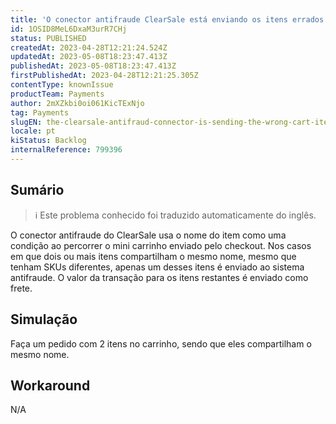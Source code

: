 ```yaml
---
title: 'O conector antifraude ClearSale está enviando os itens errados do carrinho nos casos em que dois ou mais itens têm o mesmo nome.'
id: 1OSID8MeL6DxaM3urR7CHj
status: PUBLISHED
createdAt: 2023-04-28T12:21:24.524Z
updatedAt: 2023-05-08T18:23:47.413Z
publishedAt: 2023-05-08T18:23:47.413Z
firstPublishedAt: 2023-04-28T12:21:25.305Z
contentType: knownIssue
productTeam: Payments
author: 2mXZkbi0oi061KicTExNjo
tag: Payments
slugEN: the-clearsale-antifraud-connector-is-sending-the-wrong-cart-items-in-cases-where-two-or-more-items-share-the-same-name
locale: pt
kiStatus: Backlog
internalReference: 799396
---
```


## Sumário

>ℹ️ Este problema conhecido foi traduzido automaticamente do inglês.


O conector antifraude do ClearSale usa o nome do item como uma condição ao percorrer o mini carrinho enviado pelo checkout. Nos casos em que dois ou mais itens compartilham o mesmo nome, mesmo que tenham SKUs diferentes, apenas um desses itens é enviado ao sistema antifraude. O valor da transação para os itens restantes é enviado como frete.

## Simulação


Faça um pedido com 2 itens no carrinho, sendo que eles compartilham o mesmo nome.



## Workaround


N/A





